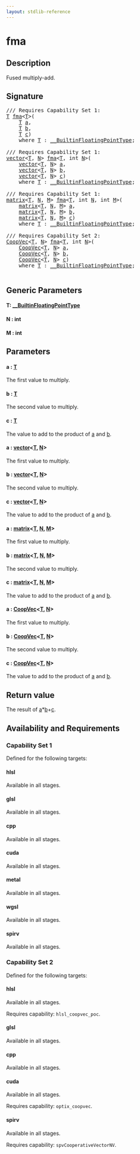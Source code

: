 ```yaml
---
layout: stdlib-reference
---
```


# fma

## Description

Fused multiply-add.



## Signature 

<pre>
/// Requires Capability Set 1:
<a href="fma.html#typeparam-T" class="code_type">T</a> <a href="fma.html">fma</a>&lt;<a href="fma.html#typeparam-T" class="code_type">T</a>&gt;(
    <a href="fma.html#typeparam-T" class="code_type">T</a> <a href="fma.html#decl-a" class="code_param">a</a>,
    <a href="fma.html#typeparam-T" class="code_type">T</a> <a href="fma.html#decl-b" class="code_param">b</a>,
    <a href="fma.html#typeparam-T" class="code_type">T</a> <a href="fma.html#decl-c" class="code_param">c</a>)
    <span class='code_keyword'>where</span> <a href="fma.html#typeparam-T" class="code_type">T</a> : <a href="../interfaces/0_builtinfloatingpointtype-029hm/index.html" class="code_type">__BuiltinFloatingPointType</a>;

/// Requires Capability Set 1:
<a href="../types/vector/index.html" class="code_type">vector</a>&lt;<a href="fma.html#typeparam-T" class="code_type">T</a>, <a href="fma.html#decl-N" class="code_var">N</a>&gt; <a href="fma.html">fma</a>&lt;<a href="fma.html#typeparam-T" class="code_type">T</a>, <span class="code_keyword">int</span> <a href="fma.html#decl-N" class="code_var">N</a>&gt;(
    <a href="../types/vector/index.html" class="code_type">vector</a>&lt;<a href="fma.html#typeparam-T" class="code_type">T</a>, <a href="fma.html#decl-N" class="code_var">N</a>&gt; <a href="fma.html#decl-a" class="code_param">a</a>,
    <a href="../types/vector/index.html" class="code_type">vector</a>&lt;<a href="fma.html#typeparam-T" class="code_type">T</a>, <a href="fma.html#decl-N" class="code_var">N</a>&gt; <a href="fma.html#decl-b" class="code_param">b</a>,
    <a href="../types/vector/index.html" class="code_type">vector</a>&lt;<a href="fma.html#typeparam-T" class="code_type">T</a>, <a href="fma.html#decl-N" class="code_var">N</a>&gt; <a href="fma.html#decl-c" class="code_param">c</a>)
    <span class='code_keyword'>where</span> <a href="fma.html#typeparam-T" class="code_type">T</a> : <a href="../interfaces/0_builtinfloatingpointtype-029hm/index.html" class="code_type">__BuiltinFloatingPointType</a>;

/// Requires Capability Set 1:
<a href="../types/matrix/index.html" class="code_type">matrix</a>&lt;<a href="fma.html#typeparam-T" class="code_type">T</a>, <a href="fma.html#decl-N" class="code_var">N</a>, <a href="fma.html#decl-M" class="code_var">M</a>&gt; <a href="fma.html">fma</a>&lt;<a href="fma.html#typeparam-T" class="code_type">T</a>, <span class="code_keyword">int</span> <a href="fma.html#decl-N" class="code_var">N</a>, <span class="code_keyword">int</span> <a href="fma.html#decl-M" class="code_var">M</a>&gt;(
    <a href="../types/matrix/index.html" class="code_type">matrix</a>&lt;<a href="fma.html#typeparam-T" class="code_type">T</a>, <a href="fma.html#decl-N" class="code_var">N</a>, <a href="fma.html#decl-M" class="code_var">M</a>&gt; <a href="fma.html#decl-a" class="code_param">a</a>,
    <a href="../types/matrix/index.html" class="code_type">matrix</a>&lt;<a href="fma.html#typeparam-T" class="code_type">T</a>, <a href="fma.html#decl-N" class="code_var">N</a>, <a href="fma.html#decl-M" class="code_var">M</a>&gt; <a href="fma.html#decl-b" class="code_param">b</a>,
    <a href="../types/matrix/index.html" class="code_type">matrix</a>&lt;<a href="fma.html#typeparam-T" class="code_type">T</a>, <a href="fma.html#decl-N" class="code_var">N</a>, <a href="fma.html#decl-M" class="code_var">M</a>&gt; <a href="fma.html#decl-c" class="code_param">c</a>)
    <span class='code_keyword'>where</span> <a href="fma.html#typeparam-T" class="code_type">T</a> : <a href="../interfaces/0_builtinfloatingpointtype-029hm/index.html" class="code_type">__BuiltinFloatingPointType</a>;

/// Requires Capability Set 2:
<a href="../types/coopvec-04/index.html" class="code_type">CoopVec</a>&lt;<a href="fma.html#typeparam-T" class="code_type">T</a>, <a href="fma.html#decl-N" class="code_var">N</a>&gt; <a href="fma.html">fma</a>&lt;<a href="fma.html#typeparam-T" class="code_type">T</a>, <span class="code_keyword">int</span> <a href="fma.html#decl-N" class="code_var">N</a>&gt;(
    <a href="../types/coopvec-04/index.html" class="code_type">CoopVec</a>&lt;<a href="fma.html#typeparam-T" class="code_type">T</a>, <a href="fma.html#decl-N" class="code_var">N</a>&gt; <a href="fma.html#decl-a" class="code_param">a</a>,
    <a href="../types/coopvec-04/index.html" class="code_type">CoopVec</a>&lt;<a href="fma.html#typeparam-T" class="code_type">T</a>, <a href="fma.html#decl-N" class="code_var">N</a>&gt; <a href="fma.html#decl-b" class="code_param">b</a>,
    <a href="../types/coopvec-04/index.html" class="code_type">CoopVec</a>&lt;<a href="fma.html#typeparam-T" class="code_type">T</a>, <a href="fma.html#decl-N" class="code_var">N</a>&gt; <a href="fma.html#decl-c" class="code_param">c</a>)
    <span class='code_keyword'>where</span> <a href="fma.html#typeparam-T" class="code_type">T</a> : <a href="../interfaces/0_builtinfloatingpointtype-029hm/index.html" class="code_type">__BuiltinFloatingPointType</a>;

</pre>

## Generic Parameters

####  <a id="typeparam-T"></a>T: [\_\_BuiltinFloatingPointType](../interfaces/0_builtinfloatingpointtype-029hm/index.html)
####  <a id="decl-N"></a>N  : int
####  <a id="decl-M"></a>M  : int

## Parameters

####  <a id="decl-a"></a>a  : [T](fma.html#typeparam-T)
The first value to multiply.

####  <a id="decl-b"></a>b  : [T](fma.html#typeparam-T)
The second value to multiply.

####  <a id="decl-c"></a>c  : [T](fma.html#typeparam-T)
The value to add to the product of <span class='code'><a href="fma.html#decl-a" class="code_param">a</a></span> and <span class='code'><a href="fma.html#decl-b" class="code_param">b</a></span>.

####  <a id="decl-a"></a>a  : [vector](../types/vector/index.html)\<[T](../types/vector/index.html#typeparam-T), [N](../types/vector/index.html#decl-N)\>
The first value to multiply.

####  <a id="decl-b"></a>b  : [vector](../types/vector/index.html)\<[T](../types/vector/index.html#typeparam-T), [N](../types/vector/index.html#decl-N)\>
The second value to multiply.

####  <a id="decl-c"></a>c  : [vector](../types/vector/index.html)\<[T](../types/vector/index.html#typeparam-T), [N](../types/vector/index.html#decl-N)\>
The value to add to the product of <span class='code'><a href="fma.html#decl-a" class="code_param">a</a></span> and <span class='code'><a href="fma.html#decl-b" class="code_param">b</a></span>.

####  <a id="decl-a"></a>a  : [matrix](../types/matrix/index.html)\<[T](../types/matrix/t-0.html), [N](../types/matrix/index.html#decl-N), [M](../types/matrix/index.html#decl-M)\>
The first value to multiply.

####  <a id="decl-b"></a>b  : [matrix](../types/matrix/index.html)\<[T](../types/matrix/t-0.html), [N](../types/matrix/index.html#decl-N), [M](../types/matrix/index.html#decl-M)\>
The second value to multiply.

####  <a id="decl-c"></a>c  : [matrix](../types/matrix/index.html)\<[T](../types/matrix/t-0.html), [N](../types/matrix/index.html#decl-N), [M](../types/matrix/index.html#decl-M)\>
The value to add to the product of <span class='code'><a href="fma.html#decl-a" class="code_param">a</a></span> and <span class='code'><a href="fma.html#decl-b" class="code_param">b</a></span>.

####  <a id="decl-a"></a>a  : [CoopVec](../types/coopvec-04/index.html)\<[T](../types/coopvec-04/index.html#typeparam-T), [N](../types/coopvec-04/index.html#decl-N)\>
The first value to multiply.

####  <a id="decl-b"></a>b  : [CoopVec](../types/coopvec-04/index.html)\<[T](../types/coopvec-04/index.html#typeparam-T), [N](../types/coopvec-04/index.html#decl-N)\>
The second value to multiply.

####  <a id="decl-c"></a>c  : [CoopVec](../types/coopvec-04/index.html)\<[T](../types/coopvec-04/index.html#typeparam-T), [N](../types/coopvec-04/index.html#decl-N)\>
The value to add to the product of <span class='code'><a href="fma.html#decl-a" class="code_param">a</a></span> and <span class='code'><a href="fma.html#decl-b" class="code_param">b</a></span>.


## Return value
The result of <span class='code'><a href="fma.html#decl-a" class="code_param">a</a>*<a href="fma.html#decl-b" class="code_param">b</a>+<a href="fma.html#decl-c" class="code_param">c</a></span>.


## Availability and Requirements

### Capability Set 1

Defined for the following targets:

#### hlsl
Available in all stages.

#### glsl
Available in all stages.

#### cpp
Available in all stages.

#### cuda
Available in all stages.

#### metal
Available in all stages.

#### wgsl
Available in all stages.

#### spirv
Available in all stages.


### Capability Set 2

Defined for the following targets:

#### hlsl
Available in all stages.

Requires capability: `hlsl_coopvec_poc`.
#### glsl
Available in all stages.

#### cpp
Available in all stages.

#### cuda
Available in all stages.

Requires capability: `optix_coopvec`.
#### spirv
Available in all stages.

Requires capability: `spvCooperativeVectorNV`.


